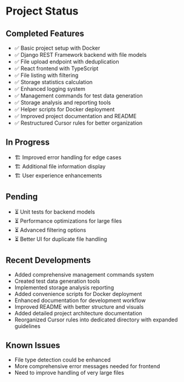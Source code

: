 # Project Status

## Completed Features
- ✅ Basic project setup with Docker
- ✅ Django REST Framework backend with file models
- ✅ File upload endpoint with deduplication
- ✅ React frontend with TypeScript
- ✅ File listing with filtering
- ✅ Storage statistics calculation
- ✅ Enhanced logging system
- ✅ Management commands for test data generation
- ✅ Storage analysis and reporting tools
- ✅ Helper scripts for Docker deployment
- ✅ Improved project documentation and README
- ✅ Restructured Cursor rules for better organization

## In Progress
- 🏗️ Improved error handling for edge cases
- 🏗️ Additional file information display
- 🏗️ User experience enhancements

## Pending
- ⏳ Unit tests for backend models
- ⏳ Performance optimizations for large files
- ⏳ Advanced filtering options
- ⏳ Better UI for duplicate file handling

## Recent Developments
- Added comprehensive management commands system
- Created test data generation tools
- Implemented storage analysis reporting
- Added convenience scripts for Docker deployment
- Enhanced documentation for development workflow
- Improved README with better structure and visuals
- Added detailed project architecture documentation
- Reorganized Cursor rules into dedicated directory with expanded guidelines

## Known Issues
- File type detection could be enhanced
- More comprehensive error messages needed for frontend
- Need to improve handling of very large files 